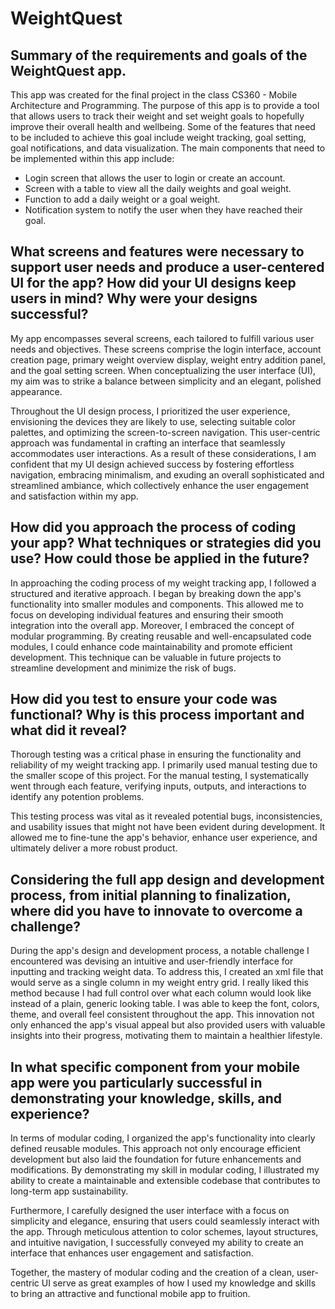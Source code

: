 # WeightQuest

## Summary of the requirements and goals of the WeightQuest app. 
This app was created for the final project in the class CS360 - Mobile Architecture and Programming. The purpose of this app is to provide a tool that allows users to track their weight and set weight goals to hopefully improve their overall health and wellbeing. Some of the features that need to be included to achieve this goal include weight tracking, goal setting, goal notifications, and data visualization. The main components that need to be implemented within this app include:
-	Login screen that allows the user to login or create an account.
-	Screen with a table to view all the daily weights and goal weight.
-	Function to add a daily weight or a goal weight.
-	Notification system to notify the user when they have reached their goal.

## What screens and features were necessary to support user needs and produce a user-centered UI for the app? How did your UI designs keep users in mind? Why were your designs successful?
My app encompasses several screens, each tailored to fulfill various user needs and objectives. These screens comprise the login interface, account creation page, primary weight overview display, weight entry addition panel, and the goal setting screen. When conceptualizing the user interface (UI), my aim was to strike a balance between simplicity and an elegant, polished appearance.

Throughout the UI design process, I prioritized the user experience, envisioning the devices they are likely to use, selecting suitable color palettes, and optimizing the screen-to-screen navigation. This user-centric approach was fundamental in crafting an interface that seamlessly accommodates user interactions. As a result of these considerations, I am confident that my UI design achieved success by fostering effortless navigation, embracing minimalism, and exuding an overall sophisticated and streamlined ambiance, which collectively enhance the user engagement and satisfaction within my app.

## How did you approach the process of coding your app? What techniques or strategies did you use? How could those be applied in the future?
In approaching the coding process of my weight tracking app, I followed a structured and iterative approach. I began by breaking down the app's functionality into smaller modules and components. This allowed me to focus on developing individual features and ensuring their smooth integration into the overall app. Moreover, I embraced the concept of modular programming. By creating reusable and well-encapsulated code modules, I could enhance code maintainability and promote efficient development. This technique can be valuable in future projects to streamline development and minimize the risk of bugs.

## How did you test to ensure your code was functional? Why is this process important and what did it reveal?
Thorough testing was a critical phase in ensuring the functionality and reliability of my weight tracking app. I primarily used manual testing due to the smaller scope of this project. For the manual testing, I systematically went through each feature, verifying inputs, outputs, and interactions to identify any potention problems. 

This testing process was vital as it revealed potential bugs, inconsistencies, and usability issues that might not have been evident during development. It allowed me to fine-tune the app's behavior, enhance user experience, and ultimately deliver a more robust product.

## Considering the full app design and development process, from initial planning to finalization, where did you have to innovate to overcome a challenge?
During the app's design and development process, a notable challenge I encountered was devising an intuitive and user-friendly interface for inputting and tracking weight data. To address this, I created an xml file that would serve as a single column in my weight entry grid. I really liked this method because I had full control over what each column would look like instead of a plain, generic looking table. I was able to keep the font, colors, theme, and overall feel consistent throughout the app. This innovation not only enhanced the app's visual appeal but also provided users with valuable insights into their progress, motivating them to maintain a healthier lifestyle.

## In what specific component from your mobile app were you particularly successful in demonstrating your knowledge, skills, and experience?
In terms of modular coding, I organized the app's functionality into clearly defined reusable modules. This approach not only encourage efficient development but also laid the foundation for future enhancements and modifications. By demonstrating my skill in modular coding, I illustrated my ability to create a maintainable and extensible codebase that contributes to long-term app sustainability.

Furthermore, I carefully designed the user interface with a focus on simplicity and elegance, ensuring that users could seamlessly interact with the app. Through meticulous attention to color schemes, layout structures, and intuitive navigation, I successfully conveyed my ability to create an interface that enhances user engagement and satisfaction.

Together, the mastery of modular coding and the creation of a clean, user-centric UI serve as great examples of how I used my knowledge and skills to bring an attractive and functional mobile app to fruition.
